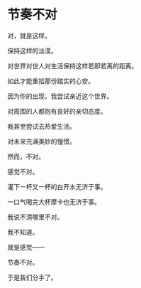 # 节奏不对

对，就是这样。

保持这样的淡漠。

对世界对世人对生活保持这样若即若离的距离。

如此才能重拾那份踏实的心安。



因为你的出现，我尝试亲近这个世界。

对周围的人都抱有良好的亲切态度。

我甚至尝试去热爱生活。

对未来充满美妙的憧憬。



然而，不对。

感觉不对。

灌下一杯又一杯的白开水无济于事。

一口气喝完大杯摩卡也无济于事。



我说不清哪里不对。

我不知道。

就是感觉——

节奏不对。



于是我们分手了。